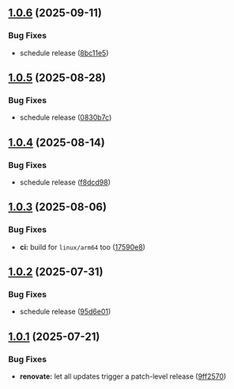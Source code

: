 ## [1.0.6](https://github.com/maevsi/postgraphile/compare/1.0.5...1.0.6) (2025-09-11)

### Bug Fixes

* schedule release ([8bc11e5](https://github.com/maevsi/postgraphile/commit/8bc11e57d248d7422bac1de2dfd01a6e16d196d4))

## [1.0.5](https://github.com/maevsi/postgraphile/compare/1.0.4...1.0.5) (2025-08-28)

### Bug Fixes

* schedule release ([0830b7c](https://github.com/maevsi/postgraphile/commit/0830b7cb2d6d982d812afef05f99f4f6ac7fc346))

## [1.0.4](https://github.com/maevsi/postgraphile/compare/1.0.3...1.0.4) (2025-08-14)

### Bug Fixes

* schedule release ([f8dcd98](https://github.com/maevsi/postgraphile/commit/f8dcd98a5c83c6cd55a4c246a70976dd5950450f))

## [1.0.3](https://github.com/maevsi/postgraphile/compare/1.0.2...1.0.3) (2025-08-06)

### Bug Fixes

* **ci:** build for `linux/arm64` too ([17590e8](https://github.com/maevsi/postgraphile/commit/17590e8b16ea851e8933202b2c797482fb85d4ae))

## [1.0.2](https://github.com/maevsi/postgraphile/compare/1.0.1...1.0.2) (2025-07-31)

### Bug Fixes

* schedule release ([95d6e01](https://github.com/maevsi/postgraphile/commit/95d6e0152e9ff6c426f1596375f85ca51fc08c95))

## [1.0.1](https://github.com/maevsi/postgraphile/compare/1.0.0...1.0.1) (2025-07-21)

### Bug Fixes

* **renovate:** let all updates trigger a patch-level release ([9ff2570](https://github.com/maevsi/postgraphile/commit/9ff25701176997c69641484428f7eed082dfde9a))

